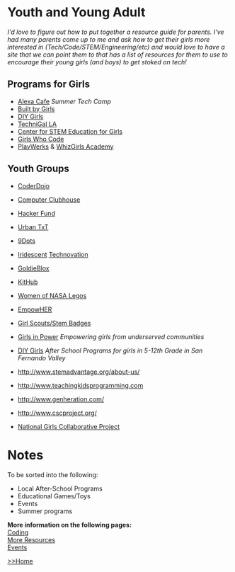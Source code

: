 # Youth and Young Adult

_I'd love to figure out how to put together a resource guide for parents. I've had many parents come up to me and ask how to get their girls more interested in (Tech/Code/STEM/Engineering/etc) and would love to have a site that we can point them to that has a list of resources for them to use to encourage their young girls (and boys) to get stoked on tech!_

## Programs for Girls  
- [Alexa Cafe](https://www.idtech.com/alexa-cafe) _Summer Tech Camp_  
- [Built by Girls](https://www.builtbygirls.com/programs)  
- [DIY Girls](http://diygirls.org)  
- [TechniGal LA](https://www.meetup.com/Technigal/)  
- [Center for STEM Education for Girls](http://www.stemefg.org/index.php)  
- [Girls Who Code](http://www.girlswhocode.com)  
- [PlayWerks](http://www.play-werks.com/) & [WhizGirls Academy](http://www.whizgirlsacademy.com/)  


## Youth Groups
- [CoderDojo](http://coderdojo.com)
- [Computer Clubhouse](http://www.computerclubhouse.org)

- [Hacker Fund](http://hacker.fund/)
- [Urban TxT](http://exploringtech.org/)
- [9Dots](http://9dots.org/)  

- [Iridescent](http://iridescentlearning.org) [Technovation](http://technovationchallenge.org/)  

- [GoldieBlox](https://www.goldieblox.com/)
- [KitHub](https://kithub.cc/)  
- [Women of NASA Legos](https://shop.lego.com/en-US/Women-of-NASA-21312)  
- [EmpowHER](http://empowher.org)

- [Girl Scouts/Stem Badges](http://www.girlscouts.org/en/about-girl-scouts/girl-scouts-and-stem.html)  
- [Girls in Power](http://girlsinpower.org/)  _Empowering girls from underserved communities_
- [DIY Girls](http://www.diygirls.org)  _After School Programs for girls in 5-12th Grade in San Fernando Valley_

- http://www.stemadvantage.org/about-us/
- http://www.teachingkidsprogramming.com
- http://www.genheration.com/  
- http://www.cscproject.org/
- [National Girls Collaborative Project](https://ngcproject.org/)

# Notes
To be sorted into the following:
- Local After-School Programs
- Educational Games/Toys
- Events
- Summer programs


**More information on the following pages:**  
[Coding](/coding)  
[More Resources](/resources)  
[Events](/events)  

[>>Home](index.md)
